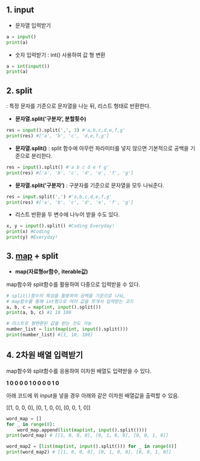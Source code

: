 ## 1. input

- 문자열 입력받기

```python
a = input()
print(a)
```

- 숫자 입력받기 : int() 사용하여 값 형 변환

```python
a = int(input())
print(a)
```

## 2. split

: 특정 문자를 기준으로 문자열을 나눈 뒤, 리스트 형태로 반환한다.

- **문자열.split(’구분자’, 분할횟수)**

```python
res = input().split(',', 3) #'a,b,c,d,e,f,g'
print(res) #['a', 'b', 'c', 'd,e,f,g']
```

- **문자열.split()** : split 함수에 아무런 파라미터를 넣지 않으면 기본적으로 공백을 기준으로 분리한다.

```python
res = input().split() #'a b c d e f g'
print(res) #['a', 'b', 'c', 'd', 'e', 'f', 'g']
```

- **문자열.split(’구분자’)** : 구분자를 기준으로 문자열을 모두 나눠준다.

```python
res = input.split(',') #'a,b,c,d,e,f,g'
print(res) #['a', 'b', 'c', 'd', 'e', 'f', 'g']
```

- 리스트 반환을 두 변수에 나누어 받을 수도 있다.

```python
x, y = input().split() #Coding Everyday!
print(x) #Coding
print(y) #Everyday!
```

## 3. [map](https://www.notion.so/map-1af44dbcbb248040ac20da7a2ba1f58d?pvs=21) + split

- **map(자료형or함수,** **iterable값)**

map함수와 split함수를 활용하여 다중으로 입력받을 수 있다.

```python
# split()함수의 특성을 활용하여 공백을 기준으로 나눠, 
# map함수를 통해 int형으로 여러 값을 쪼개서 입력받는 코드
a, b, c = map(int, input().split())
print(a, b, c) #1 10 100
```

```python
# 리스트로 형변환된 값을 받는 것도 가능
number_list = list(map(int, input().split()))
print(number_list) #[1, 10, 100]
```

## 4. 2차원 배열 입력받기

map함수와 split함수를 응용하여 이차원 배열도 입력받을 수 있다.

**1 0 0 0 
0 1 0 0 
0 0 1 0**

아래 코드에 위 input을 넣을 경우 아래와 같은 이차원 배열값을 출력할 수 있음.

\[\[1, 0, 0, 0], \[0, 1, 0, 0], \[0, 0, 1, 0]]
```python
word_map = []
for _ in range(8):
	word_map.append(list(map(int, input().split())))
print(word_map) # [[1, 0, 0, 0], [0, 1, 0, 0], [0, 0, 1, 0]]

word_map2 = [list(map(int, input().split())) for _ in range(8)]
print(word_map2) # [[1, 0, 0, 0], [0, 1, 0, 0], [0, 0, 1, 0]]
```